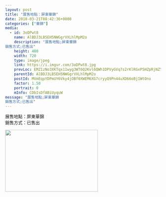 ```yaml
---
layout: post
title: "展售地點：屏東華錦" 
date: 2018-03-21T08:42:36+0000 
categories: ["華錦"] 
media:
  - id: 3oDPwt8
    name: AlBDJ3LB5EH5NWGgrVXLhlMpM2o
    description: "展售地點;屏東華錦
銷售方式;已售出"   
    height: 480
    width: 720
    type: image/jpeg
    link: https://i.imgur.com/3oDPwt8.jpg
    prevLoc: EMZ1zNo3XKTqx11wyg3WT6Q2Kvl6QWh1DPVyGVq7s2rKlRGxP5HZpRjNZYZ3u7Xgv6D5ALfxgZ8rYLE2cVW3yrv8YnsvLR8jZm6oSLy7B2RwGgCln3z55NBOczgq2xvmp4hVj0WRpOmMikWz1onNK4IKN4ApV5PyuYQqKlAAy5fo4Gxnzww5unNpJ7nppwU9rZ8Wj1YRu1rL2qJn70ip3LJVMkDKTQLoRjKXorT9gM6mlYkyIqYJxw4JjVI2Jq0EMP8k
    parentId: AlBDJ3LB5EH5NWGgrVXLhlMpM2o
    postId: MVmEqpYDPmUY6Vky4jOBf0XWEM6XG7cryyQ9Pn44uXD66oBj1WtOnx
    factor: 1.50
    portrait: 0
    mInfo: CDbIsDfABiUyquW
message: "展售地點;屏東華錦  
銷售方式;已售出"
---
```


展售地點：屏東華錦  
銷售方式：已售出


[//]: #media:  
<a href="https://i.imgur.com/3oDPwt8.jpg"><img src="https://i.imgur.com/3oDPwt8.jpg" height="200" width="300" /></a> 
 
